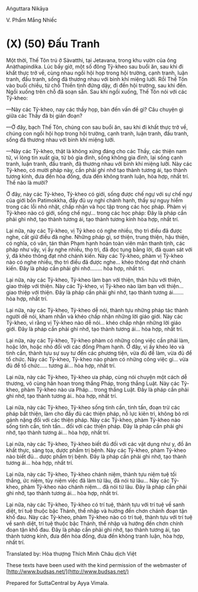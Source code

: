  

Aṅguttara Nikāya

V. Phẩm Mắng Nhiếc

# (X) (50) Ðấu Tranh

Một thời, Thế Tôn trú ở Sàvatthi, tại Jetavana, trong khu vườn của ông Anàthapindika. Lúc bấy giờ, một số đông Tỷ-kheo sau buổi ăn, sau khi đi khất thực trở về, cùng nhau ngồi hội họp trong hội trường, cạnh tranh, luận tranh, đấu tranh, sống đả thương nhau với binh khí miệng lưỡi. Rồi Thế Tôn vào buổi chiều, từ chỗ Thiền tịnh đứng dậy, đi đến hội trường, sau khi đến. Ngồi xuống trên chỗ đã soạn sẵn. Sau khi ngồi xuống, Thế Tôn nói với các Tỷ-kheo:

—Này các Tỷ-kheo, nay các thầy họp, bàn đến vấn đề gì? Câu chuyện gì giữa các Thầy đã bị gián đoạn?

—Ở đây, bạch Thế Tôn, chúng con sau buổi ăn, sau khi đi khất thực trở về, chúng con ngồi hội họp trong hội trường, cạnh tranh, luận tranh, đấu tranh, sống đả thương nhau với binh khí miệng lưỡi.

—Này các Tỷ-kheo, thật là không xứng đáng cho các Thầy, các thiện nam tử, vì lòng tin xuất gia, từ bỏ gia đình, sống không gia đình, lại sống cạnh tranh, luận tranh, đấu tranh, đả thương nhau với binh khí miệng lưỡi. Này các Tỷ-kheo, có mười pháp này, cần phải ghi nhớ tạo thành tương ái, tạo thành tương kính, đưa đến hòa đồng, đưa đến không tranh luận, hòa hợp, nhất trí. Thế nào là mười?

Ở đây, này các Tỷ-kheo, Tỷ-kheo có giới, sống được chế ngự với sự chế ngự của giới bổn Patimokkha, đầy đủ uy nghi chánh hạnh, thấy sự nguy hiểm trong các lỗi nhỏ nhặt, chấp nhận và học tập trong các học pháp. Phàm vị Tỷ-kheo nào có giới, sống chế ngự... trong các học pháp: Ðây là pháp cần phải ghi nhớ, tạo thành tương ái, tạo thành tương kính hòa hợp, nhất trí.

Lại nữa, này các Tỷ-kheo, vị Tỷ kheo có nghe nhiều, thọ trì điều đã được nghe, cất giữ điều đã nghe. Những pháp gì, sơ thiện, trung thiện, hậu thiện, có nghĩa, có văn, tán thán Phạm hạnh hoàn toàn viên mãn thanh tịnh, các pháp như vậy, vị ấy nghe nhiều, thọ trì, đã đọc tụng bằng lời, đã quan sát với ý, đã khéo thông đạt nhờ chánh kiến. Này các Tỷ-kheo, phàm vị Tỷ-kheo nào có nghe nhiều, thọ trì điều đã được nghe... khéo thông đạt nhờ chánh kiến. Ðây là pháp cần phải ghi nhớ........ hòa hợp, nhất trí.

Lại nữa, này các Tỷ-kheo, Tỷ-kheo làm bạn với thiện, thân hữu với thiện, giao thiệp với thiện. Này các Tỷ-kheo, vị Tỷ-kheo nào làm bạn với thiện... giao thiệp với thiện. Ðây là pháp cần phải ghi nhớ, tạo thành tương ái....... hòa hợp, nhất trí.

Lại nữa, này các Tỷ-kheo, Tỷ-kheo dễ nói, thành tựu những pháp tác thành người dễ nói, kham nhẫn và khéo chấp nhận những lời giáo giới. Này các Tỷ-kheo, vì rằng vị Tỷ-kheo nào dễ nói... khéo chấp nhận những lời giáo giới. Ðây là pháp cần phải ghi nhớ, tạo thành tương ái... hòa hợp, nhất trí.

Lại nữa, này các Tỷ-kheo, Tỷ-kheo phàm có những công việc cần phải làm, hoặc lớn, hoặc nhỏ đối với các đồng Phạm hạnh. Ở đây, vị ấy khéo léo và tinh cần, thành tựu sự suy tư đến các phương tiện, vừa đủ để làm, vừa đủ để tổ chức. Này các Tỷ-kheo, Tỷ-kheo nào phàm có những công việc gì... vừa đủ để tổ chức..... tương ái... hòa hợp, nhất trí.

Lại nữa, này các Tỷ-kheo, Tỷ-kheo ưa pháp, cùng nói chuyện một cách dễ thương, vô cùng hân hoan trong thắng Pháp, trong thắng Luật. Này các Tỷ-kheo, phàm Tỷ-kheo nào ưa Pháp... trong thắng Luật. Ðây là pháp cần phải ghi nhớ, tạo thành tương ái.. hòa hợp, nhất trí.

Lại nữa, này các Tỷ-kheo, Tỷ-kheo sống tinh cần, tinh tấn, đoạn trừ các pháp bất thiện, làm cho đầy đủ các thiện pháp, nỗ lực kiên trì, không bỏ rơi gánh nặng đối với các thiện pháp. Này các Tỷ-kheo, phàm Tỷ-kheo nào sống tinh cần, tinh tấn... đối với các thiện pháp. Ðây là pháp cần phải ghi nhớ, tạo thành tương ái... hòa hợp, nhất trí.

Lại nữa, này các Tỷ-kheo, Tỷ-kheo biết đủ đối với các vật dụng như y, đồ ăn khất thực, sàng tọa, dược phẩm trị bệnh. Này các Tỷ-kheo, phàm Tỷ-kheo nào biết đủ... dược phẩm trị bệnh. Ðây là pháp cần phải ghi nhớ, tạo thành tương ái... hòa hợp, nhất trí.

Lại nữa, này các Tỷ-kheo, Tỷ-kheo chánh niệm, thành tựu niệm tuệ tối thắng, ức niệm, tùy niệm việc đã làm từ lâu, đã nói từ lâu... Này các Tỷ-kheo, phàm Tỷ-kheo nào chánh niệm... đã nói từ lâu. Ðây là pháp cần phải ghi nhớ, tạo thành tương ái... hòa hợp, nhất trí.

Lại nữa, này các Tỷ-kheo, Tỷ-kheo có trí tuệ, thành tựu với trí tuệ về sanh diệt, trí tuệ thuộc bậc Thánh, thể nhập và hướng đến chơn chánh đoạn tận khổ đau. Này các Tỷ-kheo, phàm Tỷ-kheo nào có trí tuệ, thành tựu với trí tuệ về sanh diệt, trí tuệ thuộc bậc Thánh, thể nhập và hướng đến chơn chính đoạn tận khổ đau. Ðây là pháp cần phải ghi nhớ, tạo thành tương ái, tạo thành tương kính, đưa đến hòa đồng, đưa đến không tranh luận, hòa hợp, nhất trí.

Translated by: Hòa thượng Thích Minh Châu dịch Việt

These texts have been used with the kind permission of the webmaster of [http://www.budsas.net/](http://www.budsas.net/)

Prepared for SuttaCentral by Ayya Vimala.